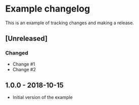 # Example changelog
This is an example of tracking changes and making a release.

## [Unreleased]
### Changed
- Change #1
- Change #2

## 1.0.0 - 2018-10-15
- Initial version of the example